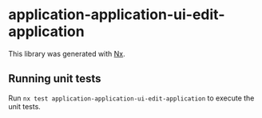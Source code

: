 # application-application-ui-edit-application

This library was generated with [Nx](https://nx.dev).

## Running unit tests

Run `nx test application-application-ui-edit-application` to execute the unit tests.
